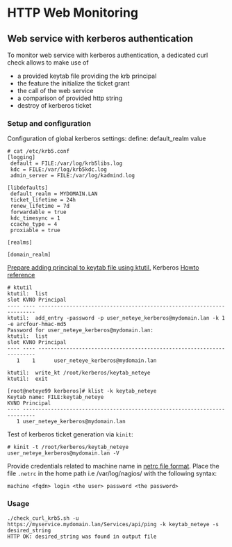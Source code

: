 # HTTP Web Monitoring

## Web service with kerberos authentication

To monitor web service with kerberos authentication, a dedicated curl check allows to make use of
- a provided keytab file providing the krb principal
- the feature the initialize the ticket grant
- the call of the web service
- a comparison of provided http string
- destroy of kerberos ticket

### Setup and configuration

Configuration of global kerberos settings:
define: default_realm value
```
# cat /etc/krb5.conf
[logging]
 default = FILE:/var/log/krb5libs.log
 kdc = FILE:/var/log/krb5kdc.log
 admin_server = FILE:/var/log/kadmind.log

[libdefaults]
 default_realm = MYDOMAIN.LAN
 ticket_lifetime = 24h
 renew_lifetime = 7d
 forwardable = true
 kdc_timesync = 1
 ccache_type = 4
 proxiable = true

[realms]

[domain_realm]
```

[Prepare adding principal to keytab file using ktutil.](https://web.mit.edu/kerberos/krb5-1.12/doc/admin/admin_commands/ktutil.html) Kerberos [Howto reference](https://kb.iu.edu/d/aumh)

```
# ktutil
ktutil:  list
slot KVNO Principal
---- ---- ---------------------------------------------------------------------
ktutil:  add_entry -password -p user_neteye_kerberos@mydomain.lan -k 1 -e arcfour-hmac-md5
Password for user_neteye_kerberos@mydomain.lan:
ktutil:  list
slot KVNO Principal
---- ---- ---------------------------------------------------------------------
   1    1      user_neteye_kerberos@mydomain.lan

ktutil:  write_kt /root/kerberos/keytab_neteye
ktutil:  exit

[root@neteye99 kerberos]# klist -k keytab_neteye
Keytab name: FILE:keytab_neteye
KVNO Principal
---- --------------------------------------------------------------------------
   1 user_neteye_kerberos@mydomain.lan
``` 

Test of kerberos ticket generation via `kinit`:
```
# kinit -t /root/kerberos/keytab_neteye user_neteye_kerberos@mydomain.lan -V
```

Provide credentials related to machine name in [netrc file format](https://www.gnu.org/software/inetutils/manual/html_node/The-_002enetrc-file.html). Place the file `.netrc` in the home path i.e /var/log/nagios/ with the following syntax:
```
machine <fqdn> login <the user> password <the password> 
```

### Usage

```
./check_curl_krb5.sh -u https://myservice.mydomain.lan/Services/api/ping -k keytab_neteye -s desired_string
HTTP OK: desired_string was found in output file
```

